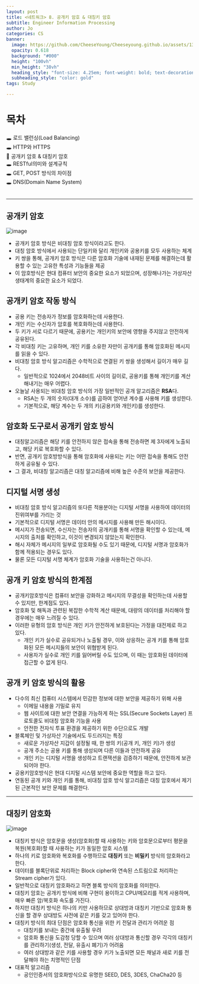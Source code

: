 ```yaml
---
layout: post
title: <네트워크> 8. 공개키 암호 & 대칭키 암호
subtitle: Engineer Information Processing
author: Jo
categories: CS
banner:
  image: https://github.com/CheeseYoung/Cheeseyoung.github.io/assets/132384527/8a56fa16-bf44-4054-b70d-d9e2178c1469
  opacity: 0.618
  background: "#000"
  height: "100vh"
  min_height: "38vh"
  heading_style: "font-size: 4.25em; font-weight: bold; text-decoration: underline"
  subheading_style: "color: gold"
tags: Study

---
```


# 목차
🕳 로드 밸런싱(Load Balancing) <br>
🕳 HTTP와 HTTPS <br>
📌 공개키 암호 & 대칭키 암호 <br>
🕳 RESTful의미와 설계규칙 <br>
🕳 GET, POST 방식의 차이점 <br>
🕳 DNS(Domain Name System) <br>
<br>
<hr>


## 공개키 암호
![image](https://github.com/CheeseYoung/Cheeseyoung.github.io/assets/132384527/8a56fa16-bf44-4054-b70d-d9e2178c1469)
- 공개키 암호 방식은 비대칭 암호 방식이라고도 한다.
- 대칭 암호 방식에서 사용되는 단일키와 달리 개인키와 공용키를 모두 사용하는 체계
- 키 쌍을 통해, 공개키 암호 방식은 다른 암호화 기술에 내재된 문제를 해결하는데 활용할 수 있는 고유한 특성과 기능들을 제공
- 이 암호방식은 현대 컴퓨터 보안의 중요한 요소가 되었으며, 성장해나가는 가상자산 생태계의 중요한 요소가 되었다.

## 공개키 암호 작동 방식
- 공용 키는 전송자가 정보를 암호화하는데 사용한다.
- 개인 키는 수신자가 암호를 복호화하는데 사용한다.
- 두 키가 서로 다르기 때문에, 공용키는 개인키의 보안에 영향을 주지않고 안전하게 공유된다.
- 각 비대칭 키는 고유하며, 개인 키를 소유한 자만이 공개키를 통해 암호화된 메시지를 읽을 수 있다.
- 비대칭 암호 방식 알고리즘은 수학적으로 연결된 키 쌍을 생성해서 길이가 매우 길다.
  - 일반적으로 1024에서 2048비트 사이의 길이로, 공용키를 통해 개인키를 계산해내기는 매우 어렵다.
- 오늘날 사용되는 비대칭 암호 방식의 가장 일반적인 공개 알고리즘은 <b>RSA</b>다.
  - RSA는 두 개의 숫자(대개 소수)를 곱하여 얻어낸 계수를 사용해 키를 생성한다.
  - 기본적으로, 해당 계수는 두 개의 키(공용키와 개인키)를 생성한다.

## 암호화 도구로서 공개키 암호 방식
- 대칭알고리즘은 해당 키를 안전하지 않은 접속을 통해 전송하면 제 3자에게 노출되고, 해당 키로 복호화할 수 있다.
- 반면, 공개키 암호방방식을 통해 암호화에 사용되는 키는 어떤 접속을 통해도 안전하게 공유될 수 있다.
- 그 결과, 비대칭 알고리즘은 대칭 알고리즘에 비해 높은 수준의 보안을 제공한다.

## 디지털 서명 생성
- 비대칭 암호 방식 알고리즘의 또다른 적용분야는 디지털 서명을 사용하여 데이터의 진위여부를 가리는 것
- 기본적으로 디지털 서명은 데이터 안의 메시지를 사용해 만든 해시이다.
- 메시지가 전송되면, 수신자는 전송자의 공개키를 통해 서명을 확인할 수 있는데, 메시지의 출처를 확인하고, 이것이 변경되지 않았는지 확인한다.
- 해시 자체가 메시지의 일부로 암호화될 수도 있기 때문에, 디지털 서명과 암호화가 함께 적용되는 경우도 있다.
- 물론 모든 디지털 서명 체계가 암호화 기술을 사용하는건 아니다.

## 공개 키 암호 방식의 한계점
- 공개키암호방식은 컴퓨터 보안을 강화하고 메시지의 무결성을 확인하는데 사용할 수 있지만, 한계점도 있다.
- 암호화 및 해독과 관련된 복잡한 수학적 계산 때문에, 대량의 데이터를 처리해야 할 경우에는 매우 느려질 수 있다.
- 이러한 유형의 암호 방식은 개인 키가 안전하게 보호된다는 가정을 대전제로 하고 있다.
  - 개인 키가 실수로 공유되거나 노출될 경우, 이와 상응하는 공개 키를 통해 암호화된 모든 메시지들의 보안이 위협받게 된다.
  - 사용자가 실수로 개인 키를 잃어버릴 수도 있으며, 이 때는 암호화된 데이터에 접근할 수 없게 된다.  

## 공개 키 암호 방식의 활용
- 다수의 최신 컴퓨터 시스템에서 민감한 정보에 대한 보안을 제공하기 위해 사용
  - 이메일 내용을 기밀로 유지
  - 웹 사이트에 대한 보안 연결을 가능하게 하는 SSL(Secure Sockets Layer) 프로토콜도 비대칭 암호화 기능을 사용
  - 안전한 전자식 투표 환경을 제공하기 위한 수단으로도 개발
- 블록체인 및 가상자산 기술에서도 두드러지는 특징
  - 새로운 가상자산 지갑이 설정될 때, 한 쌍의 키(공개 키, 개인 키)가 생성
  - 공개 주소는 공용 키를 통해 생성되며 다른 이들과 안전하게 공유
  - 개인 키는 디지털 서명을 생성하고 트랜잭션을 검증하기 때문에, 안전하게 보관되어야 한다.
- 공용키암호방식은 현대 디지털 시스템 보안에 중요한 역할을 하고 있다.
- 연동된 공개 키와 개인 키를 통해, 비대칭 암호 방식 알고리즘은 대칭 암호에서 제기된 근본적인 보안 문제를 해결한다.

<hr>

## 대칭키 암호화
![image](https://github.com/CheeseYoung/Cheeseyoung.github.io/assets/132384527/131e5c3e-e293-445d-8a7e-a8352b6fa14b)
- 대칭키 방식은 암호문을 생성(암호화)할 때 사용하는 키와 암호문으로부터 평문을 복원(복호화)할 때 사용하는 키가 동일한 암호 시스템
- 하나의 키로 암호화와 복호화를 수행하므로 <b>대칭키</b> 또는 <b>비밀키</b> 방식의 암호화라고 한다.
- 데이터를 블록단위로 처리하는 Block cipher와 연속된 스트림으로 처리하는 Stream cipher가 있다.
- 일반적으로 대칭키 암호화라고 하면 블록 방식의 암호화를 의미한다.
- 대칭키 암호는 공개키 방식에 비해 구현이 용이하고 CPU/메모리를 적게 사용하며, 매우 빠른 암/복호화 속도를 가진다.
- 하지만 대칭키 방식은 하나의 키만 사용하므로 상대방과 대칭키 기반으로 암호화 통신을 할 경우 상대방도 사전에 같은 키를 갖고 있어야 한다.
- 대칭키 방식의 최대 단점은 암호화 통신을 위한 키 전달과 관리가 어려운 점
  - 대칭키를 보내는 중간에 유출될 우려
  - 암호화 통신을 도감청 당할 수 있으며 여러 상대방과 통신할 경우 각각의 대칭키를 관리하기(생성, 전달, 유출시 폐기)가 어려움
  - 여러 상대방과 같은 키를 사용할 경우 키가 노출되면 모든 채널과 새로 키를 전달해야 하는 치명적인 단점
- 대표적 알고리즘
  - 공인인증서의 암호화방식으로 유명한 SEED, DES, 3DES, ChaCha20 등
















